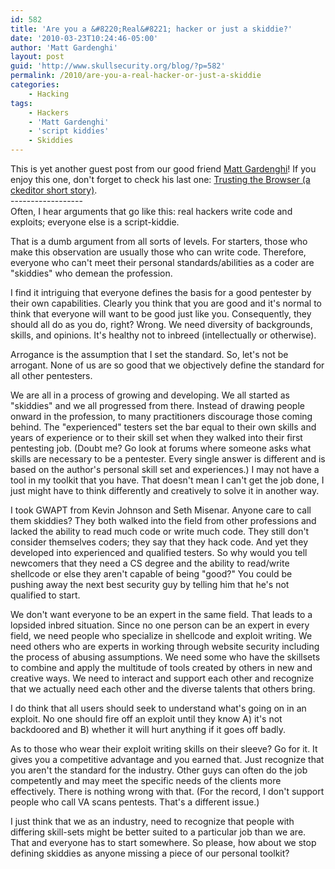 ```yaml
---
id: 582
title: 'Are you a &#8220;Real&#8221; hacker or just a skiddie?'
date: '2010-03-23T10:24:46-05:00'
author: 'Matt Gardenghi'
layout: post
guid: 'http://www.skullsecurity.org/blog/?p=582'
permalink: /2010/are-you-a-real-hacker-or-just-a-skiddie
categories:
    - Hacking
tags:
    - Hackers
    - 'Matt Gardenghi'
    - 'script kiddies'
    - Skiddies
---
```


This is yet another guest post from our good friend [Matt Gardenghi](http://twitter.com/matt_gardenghi)! If you enjoy this one, don't forget to check his last one: [Trusting the Browser (a ckeditor short story)](/blog/?p=560).  
\------------------  
Often, I hear arguments that go like this: real hackers write code and exploits; everyone else is a script-kiddie.

That is a dumb argument from all sorts of levels. For starters, those who make this observation are usually those who can write code. Therefore, everyone who can't meet their personal standards/abilities as a coder are "skiddies" who demean the profession.

I find it intriguing that everyone defines the basis for a good pentester by their own capabilities. Clearly you think that you are good and it's normal to think that everyone will want to be good just like you. Consequently, they should all do as you do, right? Wrong. We need diversity of backgrounds, skills, and opinions. It's healthy not to inbreed (intellectually or otherwise).  
  
Arrogance is the assumption that I set the standard. So, let's not be arrogant. None of us are so good that we objectively define the standard for all other pentesters.

We are all in a process of growing and developing. We all started as "skiddies" and we all progressed from there. Instead of drawing people onward in the profession, to many practitioners discourage those coming behind. The "experienced" testers set the bar equal to their own skills and years of experience or to their skill set when they walked into their first pentesting job. (Doubt me? Go look at forums where someone asks what skills are necessary to be a pentester. Every single answer is different and is based on the author's personal skill set and experiences.) I may not have a tool in my toolkit that you have. That doesn't mean I can't get the job done, I just might have to think differently and creatively to solve it in another way.

I took GWAPT from Kevin Johnson and Seth Misenar. Anyone care to call them skiddies? They both walked into the field from other professions and lacked the ability to read much code or write much code. They still don't consider themselves coders; they say that they hack code. And yet they developed into experienced and qualified testers. So why would you tell newcomers that they need a CS degree and the ability to read/write shellcode or else they aren't capable of being "good?" You could be pushing away the next best security guy by telling him that he's not qualified to start.

We don't want everyone to be an expert in the same field. That leads to a lopsided inbred situation. Since no one person can be an expert in every field, we need people who specialize in shellcode and exploit writing. We need others who are experts in working through website security including the process of abusing assumptions. We need some who have the skillsets to combine and apply the multitude of tools created by others in new and creative ways. We need to interact and support each other and recognize that we actually need each other and the diverse talents that others bring.

I do think that all users should seek to understand what's going on in an exploit. No one should fire off an exploit until they know A) it's not backdoored and B) whether it will hurt anything if it goes off badly.

As to those who wear their exploit writing skills on their sleeve? Go for it. It gives you a competitive advantage and you earned that. Just recognize that you aren't the standard for the industry. Other guys can often do the job competently and may meet the specific needs of the clients more effectively. There is nothing wrong with that. (For the record, I don't support people who call VA scans pentests. That's a different issue.)

I just think that we as an industry, need to recognize that people with differing skill-sets might be better suited to a particular job than we are. That and everyone has to start somewhere. So please, how about we stop defining skiddies as anyone missing a piece of our personal toolkit?